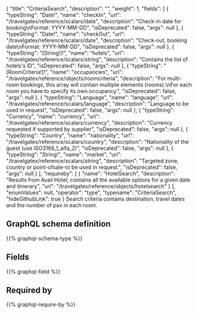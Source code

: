 {
  "title": "CriteriaSearch",
  "description": "",
  "weight": 1,
  "fields": [
    {
      "typeString": "Date!",
      "name": "checkIn",
      "url": "/travelgatex/reference/scalars/date",
      "description": "Check-in date for booking\nFormat: YYYY-MM-DD",
      "isDeprecated": false,
      "args": null
    },
    {
      "typeString": "Date!",
      "name": "checkOut",
      "url": "/travelgatex/reference/scalars/date",
      "description": "Check-out, booking date\nFormat: YYYY-MM-DD",
      "isDeprecated": false,
      "args": null
    },
    {
      "typeString": "[String!]!",
      "name": "hotels",
      "url": "/travelgatex/reference/scalars/string",
      "description": "Contains the list of hotels's ID",
      "isDeprecated": false,
      "args": null
    },
    {
      "typeString": "[RoomCriteria!]!",
      "name": "occupancies",
      "url": "/travelgatex/reference/objects/roomcriteria",
      "description": "For multi-room bookings, this array will contain multiple elements (rooms).\nFor each room you have to specify its own occupancy.",
      "isDeprecated": false,
      "args": null
    },
    {
      "typeString": "Language",
      "name": "language",
      "url": "/travelgatex/reference/scalars/language",
      "description": "Language to be used in request",
      "isDeprecated": false,
      "args": null
    },
    {
      "typeString": "Currency",
      "name": "currency",
      "url": "/travelgatex/reference/scalars/currency",
      "description": "Currency requested if supported by supplier",
      "isDeprecated": false,
      "args": null
    },
    {
      "typeString": "Country",
      "name": "nationality",
      "url": "/travelgatex/reference/scalars/country",
      "description": "Nationality of the guest (use ISO3166_1_alfa_2)",
      "isDeprecated": false,
      "args": null
    },
    {
      "typeString": "String!",
      "name": "market",
      "url": "/travelgatex/reference/scalars/string",
      "description": "Targeted zone, country or point-ofsale-to be used in request.",
      "isDeprecated": false,
      "args": null
    }
  ],
  "requireby": [
    {
      "name": "HotelSearch",
      "description": "Results from Avail Hotel; contains all the available options for a given date and itinerary",
      "url": "/travelgatex/reference/objects/hotelsearch"
    }
  ],
  "enumValues": null,
  "operator": "type",
  "typename": "CriteriaSearch",
  "hideGithubLink": true
}
Search criteria contains destination, travel dates and the number of pax in each room.
## GraphQL schema definition

{{% graphql-schema-type %}}

## Fields

{{% graphql-field %}}

## Required by

{{% graphql-require-by %}}
